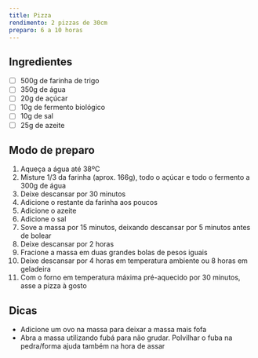```yaml
---
title: Pizza
rendimento: 2 pizzas de 30cm
preparo: 6 a 10 horas
---
```


## Ingredientes

- [ ] 500g de farinha de trigo
- [ ] 350g de água
- [ ] 20g de açúcar 
- [ ] 10g de fermento biológico 
- [ ] 10g de sal
- [ ] 25g de azeite

## Modo de preparo

1. Aqueça a água até 38ºC
2. Misture 1/3 da farinha (aprox. 166g), todo o açúcar e todo o fermento a 300g de água
3. Deixe descansar por 30 minutos
4. Adicione o restante da farinha aos poucos
5. Adicione o azeite
6. Adicione o sal
7. Sove a massa por 15 minutos, deixando descansar por 5 minutos antes de bolear
8. Deixe descansar por 2 horas
9. Fracione a massa em duas grandes bolas de pesos iguais
10. Deixe descansar por 4 horas em temperatura ambiente ou 8 horas em geladeira
11. Com o forno em temperatura máxima pré-aquecido por 30 minutos, asse a pizza à gosto

## Dicas

- Adicione um ovo na massa para deixar a massa mais fofa
- Abra a massa utilizando fubá para não grudar. Polvilhar o fuba na pedra/forma ajuda também na hora de assar